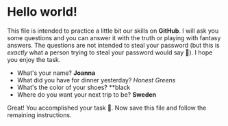 # Hello world!

This file is intended to practice a little bit our skills on **GitHub**. I will ask you some questions and you can answer it with the truth or playing with fantasy answers. The questions are not intended to steal your password (but this is _exactly_ what a person trying to steal your password would say 👀). I hope you enjoy the task.

- What's your name? **Joanna**
- What did you have for dinner yesterday? *Honest Greens*
- What's the color of your shoes? **black
- Where do you want your next trip to be? **Sweden**

Great! You accomplished your task 🎉. Now save this file and follow the remaining instructions.
